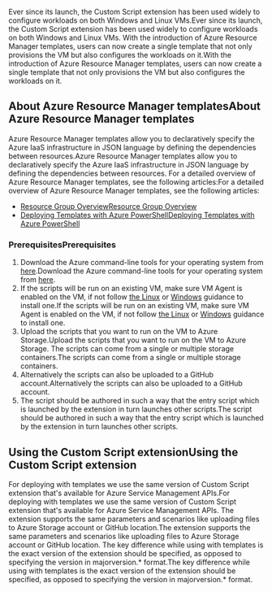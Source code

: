

<span data-ttu-id="7f537-101">Ever since its launch, the Custom Script extension has been used widely to configure workloads on both Windows and Linux VMs.</span><span class="sxs-lookup"><span data-stu-id="7f537-101">Ever since its launch, the Custom Script extension has been used widely to configure workloads on both Windows and Linux VMs.</span></span> <span data-ttu-id="7f537-102">With the introduction of Azure Resource Manager templates, users can now create a single template that not only provisions the VM but also configures the workloads on it.</span><span class="sxs-lookup"><span data-stu-id="7f537-102">With the introduction of Azure Resource Manager templates, users can now create a single template that not only provisions the VM but also configures the workloads on it.</span></span>

## <a name="about-azure-resource-manager-templates"></a><span data-ttu-id="7f537-103">About Azure Resource Manager templates</span><span class="sxs-lookup"><span data-stu-id="7f537-103">About Azure Resource Manager templates</span></span>
<span data-ttu-id="7f537-104">Azure Resource Manager templates allow you to declaratively specify the Azure IaaS infrastructure in JSON language by defining the dependencies between resources.</span><span class="sxs-lookup"><span data-stu-id="7f537-104">Azure Resource Manager templates allow you to declaratively specify the Azure IaaS infrastructure in JSON language by defining the dependencies between resources.</span></span> <span data-ttu-id="7f537-105">For a detailed overview of Azure Resource Manager templates, see the following articles:</span><span class="sxs-lookup"><span data-stu-id="7f537-105">For a detailed overview of Azure Resource Manager templates, see the following articles:</span></span>

* [<span data-ttu-id="7f537-106">Resource Group Overview</span><span class="sxs-lookup"><span data-stu-id="7f537-106">Resource Group Overview</span></span>](../articles/azure-resource-manager/resource-group-overview.md)
* [<span data-ttu-id="7f537-107">Deploying Templates with Azure PowerShell</span><span class="sxs-lookup"><span data-stu-id="7f537-107">Deploying Templates with Azure PowerShell</span></span>](../articles/virtual-machines/windows/ps-manage.md?toc=%2fazure%2fvirtual-machines%2fwindows%2ftoc.json)

### <a name="prerequisites"></a><span data-ttu-id="7f537-108">Prerequisites</span><span class="sxs-lookup"><span data-stu-id="7f537-108">Prerequisites</span></span>
1. <span data-ttu-id="7f537-109">Download the Azure command-line tools for your operating system from [here](https://azure.microsoft.com/downloads/).</span><span class="sxs-lookup"><span data-stu-id="7f537-109">Download the Azure command-line tools for your operating system from [here](https://azure.microsoft.com/downloads/).</span></span>
2. <span data-ttu-id="7f537-110">If the scripts will be run on an existing VM, make sure VM Agent is enabled on the VM, if not follow [the Linux](../articles/virtual-machines/linux/classic/manage-extensions.md?toc=%2fazure%2fvirtual-machines%2flinux%2fclassic%2ftoc.json) or [Windows](../articles/virtual-machines/windows/classic/manage-extensions.md?toc=%2fazure%2fvirtual-machines%2fwindows%2fclassic%2ftoc.json) guidance to install one.</span><span class="sxs-lookup"><span data-stu-id="7f537-110">If the scripts will be run on an existing VM, make sure VM Agent is enabled on the VM, if not follow [the Linux](../articles/virtual-machines/linux/classic/manage-extensions.md?toc=%2fazure%2fvirtual-machines%2flinux%2fclassic%2ftoc.json) or [Windows](../articles/virtual-machines/windows/classic/manage-extensions.md?toc=%2fazure%2fvirtual-machines%2fwindows%2fclassic%2ftoc.json) guidance to install one.</span></span>
3. <span data-ttu-id="7f537-111">Upload the scripts that you want to run on the VM to Azure Storage.</span><span class="sxs-lookup"><span data-stu-id="7f537-111">Upload the scripts that you want to run on the VM to Azure Storage.</span></span> <span data-ttu-id="7f537-112">The scripts can come from a single or multiple storage containers.</span><span class="sxs-lookup"><span data-stu-id="7f537-112">The scripts can come from a single or multiple storage containers.</span></span>
4. <span data-ttu-id="7f537-113">Alternatively the scripts can also be uploaded to a GitHub account.</span><span class="sxs-lookup"><span data-stu-id="7f537-113">Alternatively the scripts can also be uploaded to a GitHub account.</span></span>
5. <span data-ttu-id="7f537-114">The script should be authored in such a way that the entry script which is launched by the extension in turn launches other scripts.</span><span class="sxs-lookup"><span data-stu-id="7f537-114">The script should be authored in such a way that the entry script which is launched by the extension in turn launches other scripts.</span></span>

## <a name="using-the-custom-script-extension"></a><span data-ttu-id="7f537-115">Using the Custom Script extension</span><span class="sxs-lookup"><span data-stu-id="7f537-115">Using the Custom Script extension</span></span>
<span data-ttu-id="7f537-116">For deploying with templates we use the same version of Custom Script extension that's available for Azure Service Management APIs.</span><span class="sxs-lookup"><span data-stu-id="7f537-116">For deploying with templates we use the same version of Custom Script extension that's available for Azure Service Management APIs.</span></span> <span data-ttu-id="7f537-117">The extension supports the same parameters and scenarios like uploading files to Azure Storage account or GitHub location.</span><span class="sxs-lookup"><span data-stu-id="7f537-117">The extension supports the same parameters and scenarios like uploading files to Azure Storage account or GitHub location.</span></span> <span data-ttu-id="7f537-118">The key difference while using with templates is the exact version of the extension should be specified, as opposed to specifying the version in majorversion.\* format.</span><span class="sxs-lookup"><span data-stu-id="7f537-118">The key difference while using with templates is the exact version of the extension should be specified, as opposed to specifying the version in majorversion.\* format.</span></span>

